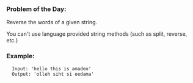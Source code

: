 ### Problem of the Day:
Reverse the words of a given string.

You can't use language provided string methods (such as split, reverse, etc.)

### Example:
```
  Input: 'hello this is amadeo'
  Output: 'olleh siht si oedama'
```